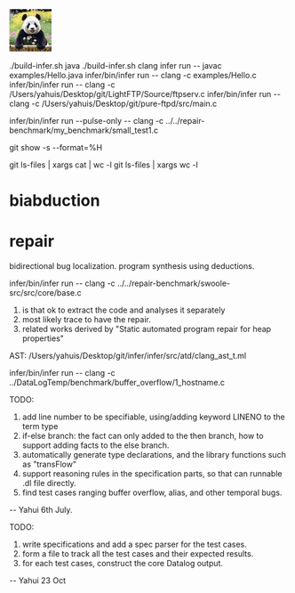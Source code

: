 <img src="website/static/img/feiyun.jpeg" alt="logo" width="15%" />






./build-infer.sh java
./build-infer.sh clang
infer run -- javac examples/Hello.java
infer/bin/infer run -- clang -c examples/Hello.c  
infer/bin/infer run -- clang -c /Users/yahuis/Desktop/git/LightFTP/Source/ftpserv.c
infer/bin/infer run -- clang -c /Users/yahuis/Desktop/git/pure-ftpd/src/main.c



infer/bin/infer run --pulse-only -- clang -c ../../repair-benchmark/my_benchmark/small_test1.c


git show -s --format=%H

git ls-files | xargs cat | wc -l
git ls-files | xargs wc -l

# biabduction 
# repair 

bidirectional bug localization. 
program synthesis using deductions. 



infer/bin/infer run -- clang -c ../../repair-benchmark/swoole-src/src/core/base.c


1. is that ok to extract the code and analyses it separately 
2. most likely trace to have the repair. 
3. related works derived by "Static automated program repair for heap properties"



AST: 
/Users/yahuis/Desktop/git/infer/infer/src/atd/clang_ast_t.ml


infer/bin/infer run -- clang -c ../DataLogTemp/benchmark/buffer_overflow/1_hostname.c


TODO:
1. add line number to be specifiable, using/adding keyword LINENO to the term type 
2. if-else branch: the fact can only added to the then branch, how to support adding facts to the else branch. 
3. automatically generate type declarations, and the library functions such as "transFlow"
4. support reasoning rules in the specification parts, so that can runnable .dl file directly. 
5. find test cases ranging buffer overflow, alias, and other temporal bugs. 

-- Yahui 6th July. 


TODO: 

1. write specifications and add a spec parser for the test cases. 
2. form a file to track all the test cases and their expected results. 
3. for each test cases, construct the core Datalog output. 

-- Yahui 23 Oct